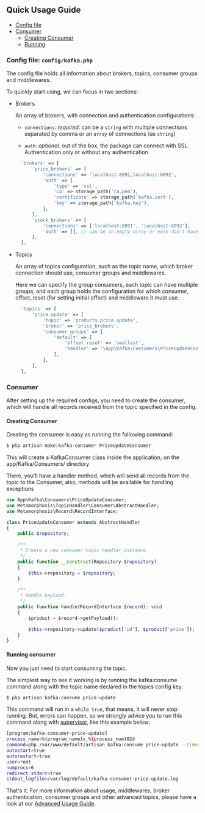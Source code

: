 ## Quick Usage Guide

- [Config file](#config)
- [Consumer](#consumer)
   - [Creating Consumer](#creating-consumer)
   - [Running](#running-consumer)

<a name="config"></a>
### Config file: `config/kafka.php`

The config file holds all information about brokers, topics, consumer groups and middlewares.

To quickly start using, we can focus in two sections:
- Brokers

    An array of brokers, with connection and authentication configurations:

    - `connections`: *required*. can be a `string` with multiple connections separated by comma or an `array` of connections (as `string`)

    - `auth`: *optional*. out of the box, the package can connect with SSL Authentication only or without any authentication

    ```php
      'brokers' => [
          'price_brokers' => [
              'connections' => 'localhost:8091,localhost:8092',
              'auth' => [
                  'type' => 'ssl',
                  'ca' => storage_path('ca.pem'),
                  'certificate' => storage_path('kafka.cert'),
                  'key' => storage_path('kafka.key'),
              ],
          ],
          'stock_brokers' => [
              'connections' => ['localhost:8091', 'localhost:8092'],
              'auth' => [], // can be an empty array or even don't have this key in the broker config
          ],
      ],
    ```

- Topics

    An array of topics configuration, such as the topic name, which broker connection should use, consumer groups and middlewares.

    Here we can specify the group consumers, each topic can have multiple groups,
    and each group holds the configuration for which consumer, offset_reset (for setting initial offset) and middleware it must use.

    ```php
      'topics' => [
          'price_update' => [
              'topic' => 'products.price.update',
              'broker' => 'price_brokers',
              'consumer_groups' => [
                  'default' => [
                      'offset_reset' => 'smallest',
                      'handler' => '\App\Kafka\Consumers\PriceUpdateConsumer',
                  ],
              ],
          ],
      ],
    ```

<a name="consumer"></a>
### Consumer

After setting up the required configs, you need to create the consumer, which will handle all records received
from the topic specified in the config.

<a name="creating-consumer"></a>
#### Creating Consumer

Creating the consumer is easy as running the following command:
```bash
$ php artisan make:kafka-consumer PriceUpdateConsumer
```
This will create a KafkaConsumer class inside the application, on the app/Kafka/Consumers/ directory

There, you'll have a handler method, which will send all records from the topic to the Consumer,
also, methods will be available for handling exceptions

```php
use App\Kafka\Consumers\PriceUpdateConsumer;
use Metamorphosis\TopicHandler\Consumer\AbstractHandler;
use Metamorphosis\Record\RecordInterface;

class PriceUpdateConsumer extends AbstractHandler
{
    public $repository;

    /**
     * Create a new consumer topic handler instance.
     */
    public function __construct(Repository $repository)
    {
        $this->repository = $repository;
    }

    /**
     * Handle payload.
     */
    public function handle(RecordInterface $record): void
    {
        $product = $record->getPayload();

        $this->repository->update($product['id'], $product['price']);
    }
}
```

<a name="running-consumer"></a>
#### Running consumer

Now you just need to start consuming the topic.

The simplest way to see it working is by running the kafka:consume command along with the topic name
declared in the topics config key:

```bash
$ php artisan kafka:consume price-update
```

This command will run in a `while true`, that means, it will never stop running.
But, errors can happen, so we strongly advice you to run this command along with [supervisor](http://supervisord.org/running.html),
like this example below:
```bash
[program:kafka-consumer-price-update]
process_name=%(program_name)s_%(process_num)02d
command=php /var/www/default/artisan kafka:consume price-update --timeout=-1
autostart=true
autorestart=true
user=root
numprocs=6
redirect_stderr=true
stdout_logfile=/var/log/default/kafka-consumer-price-update.log
```

That's it. For more information about usage, middlewares, broker authentication, consumer groups and other advanced topics, please have a look at our [Advanced Usage Guide](advanced.md).
